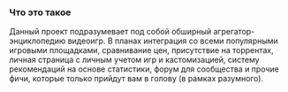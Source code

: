### Что это такое

Данный проект подразумевает под собой обширный агрегатор-энциклопедию видеоигр. В планах интеграция со всеми популярными игровыми площадками, сравнивание цен, присутствие на торрентах, личная страница с личным учетом игр и кастомизацией, систему рекомендаций на основе статистики, форум для сообщества и прочие фичи, которые только прийдут вам в голову (в рамках разумного). 
